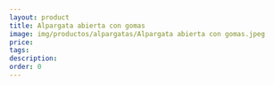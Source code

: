 ```yaml
---
layout: product
title: Alpargata abierta con gomas
image: img/productos/alpargatas/Alpargata abierta con gomas.jpeg
price: 
tags: 
description: 
order: 0
---
```

